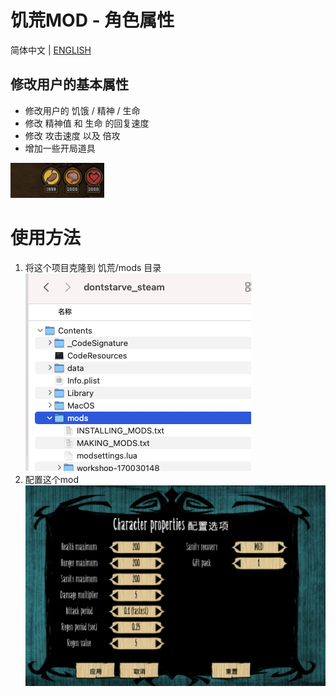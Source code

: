 饥荒MOD - 角色属性
==================
简体中文 | [ENGLISH](README-en.md)


## 修改用户的基本属性

- 修改用户的 饥饿 / 精神 / 生命
- 修改 精神值 和 生命 的回复速度
- 修改 攻击速度 以及 倍攻
- 增加一些开局道具

![](images/modify_basic.png)

# 使用方法

1. 将这个项目克隆到 饥荒/mods 目录
   <br />![](images/usage_1.png)
2. 配置这个mod
   <br />![](images/config.png)

